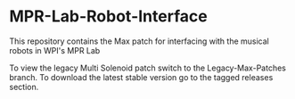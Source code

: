 # MPR-Lab-Robot-Interface
This repository contains the Max patch for interfacing with the musical robots in WPI's MPR Lab

To view the legacy Multi Solenoid patch switch to the Legacy-Max-Patches branch.
To download the latest stable version go to the tagged releases section.
